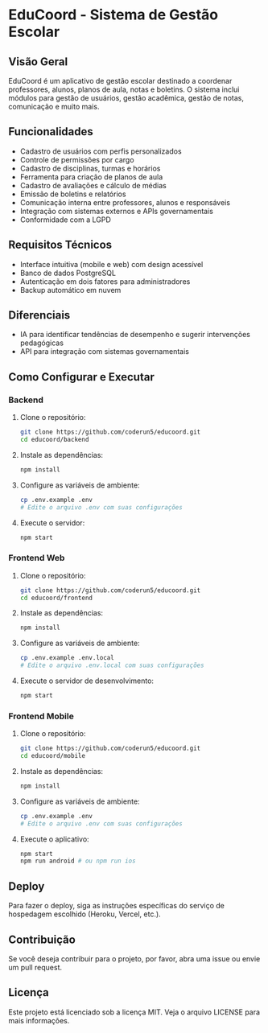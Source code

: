# EduCoord - Sistema de Gestão Escolar

## Visão Geral
EduCoord é um aplicativo de gestão escolar destinado a coordenar professores, alunos, planos de aula, notas e boletins. O sistema inclui módulos para gestão de usuários, gestão acadêmica, gestão de notas, comunicação e muito mais.

## Funcionalidades
- Cadastro de usuários com perfis personalizados
- Controle de permissões por cargo
- Cadastro de disciplinas, turmas e horários
- Ferramenta para criação de planos de aula
- Cadastro de avaliações e cálculo de médias
- Emissão de boletins e relatórios
- Comunicação interna entre professores, alunos e responsáveis
- Integração com sistemas externos e APIs governamentais
- Conformidade com a LGPD

## Requisitos Técnicos
- Interface intuitiva (mobile e web) com design acessível
- Banco de dados PostgreSQL
- Autenticação em dois fatores para administradores
- Backup automático em nuvem

## Diferenciais
- IA para identificar tendências de desempenho e sugerir intervenções pedagógicas
- API para integração com sistemas governamentais

## Como Configurar e Executar

### Backend
1. Clone o repositório:
    ```sh
    git clone https://github.com/coderun5/educoord.git
    cd educoord/backend
    ```

2. Instale as dependências:
    ```sh
    npm install
    ```

3. Configure as variáveis de ambiente:
    ```sh
    cp .env.example .env
    # Edite o arquivo .env com suas configurações
    ```

4. Execute o servidor:
    ```sh
    npm start
    ```

### Frontend Web
1. Clone o repositório:
    ```sh
    git clone https://github.com/coderun5/educoord.git
    cd educoord/frontend
    ```

2. Instale as dependências:
    ```sh
    npm install
    ```

3. Configure as variáveis de ambiente:
    ```sh
    cp .env.example .env.local
    # Edite o arquivo .env.local com suas configurações
    ```

4. Execute o servidor de desenvolvimento:
    ```sh
    npm start
    ```

### Frontend Mobile
1. Clone o repositório:
    ```sh
    git clone https://github.com/coderun5/educoord.git
    cd educoord/mobile
    ```

2. Instale as dependências:
    ```sh
    npm install
    ```

3. Configure as variáveis de ambiente:
    ```sh
    cp .env.example .env
    # Edite o arquivo .env com suas configurações
    ```

4. Execute o aplicativo:
    ```sh
    npm start
    npm run android # ou npm run ios
    ```

## Deploy
Para fazer o deploy, siga as instruções específicas do serviço de hospedagem escolhido (Heroku, Vercel, etc.).

## Contribuição
Se você deseja contribuir para o projeto, por favor, abra uma issue ou envie um pull request.

## Licença
Este projeto está licenciado sob a licença MIT. Veja o arquivo LICENSE para mais informações.